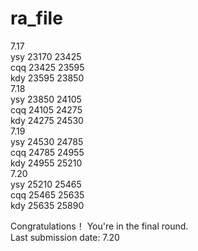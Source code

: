 # ra_file
7.17  
ysy	23170	23425  
cqq	23425	23595  
kdy	23595	23850  
7.18  
ysy	23850	24105  
cqq	24105	24275  
kdy	24275	24530  
7.19  
ysy	24530	24785  
cqq	24785	24955  
kdy	24955	25210  
7.20  
ysy	25210	25465  
cqq	25465	25635  
kdy	25635	25890  

Congratulations！ You're in the final round.  
Last submission date: 7.20  
